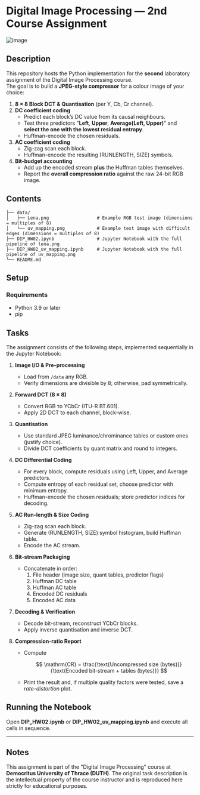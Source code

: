 # Digital Image Processing — 2nd Course Assignment  

![image](https://github.com/user-attachments/assets/9e1577f7-af71-44ef-be52-3ba219421a2f)


## Description
This repository hosts the Python implementation for the **second** laboratory assignment of the Digital Image Processing course.  
The goal is to build a **JPEG-style compressor** for a colour image of your choice:

1. **8 × 8 Block DCT & Quantisation** (per Y, Cb, Cr channel).  
2. **DC coefficient coding**  
   * Predict each block’s DC value from its causal neighbours.  
   * Test three predictors "**Left**, **Upper**, **Average(Left, Upper)**" and **select the one with the lowest residual entropy**.  
   * Huffman-encode the chosen residuals.
3. **AC coefficient coding**  
   * Zig-zag scan each block.  
   * Huffman-encode the resulting (RUNLENGTH, SIZE) symbols.
4. **Bit-budget accounting**  
   * Add up the encoded stream **plus** the Huffman tables themselves.  
   * Report the **overall compression ratio** against the raw 24-bit RGB image.

## Contents

```plaintext
├── data/
│   ├── Lena.png                  # Example RGB test image (dimensions = multiples of 8)
│   └── uv_mapping.png            # Example test image with difficult edges (dimensions = multiples of 8)
├── DIP_HW02.ipynb                # Jupyter Notebook with the full pipeline of lena.png
├── DIP_HW02_uv_mapping.ipynb     # Jupyter Notebook with the full pipeline of uv_mapping.png
└── README.md
```

## Setup

### Requirements
- Python 3.9 or later
- pip

## Tasks

The assignment consists of the following steps, implemented sequentially in the Jupyter Notebook:

1. **Image I/O & Pre-processing**
   - Load from `/data` any RGB.
   - Verify dimensions are divisible by 8; otherwise, pad symmetrically.

2. **Forward DCT (8 × 8)**
   - Convert RGB το YCbCr (ITU-R BT.601).
   - Apply 2D DCT to each channel, block-wise.

3. **Quantisation**
   - Use standard JPEG luminance/chrominance tables or custom ones (justify choice).
   - Divide DCT coefficients by quant matrix and round to integers.

4. **DC Differential Coding**
   - For every block, compute residuals using Left, Upper, and Average predictors.
   - Compute entropy of each residual set, choose predictor with minimum entropy.
   - Huffman-encode the chosen residuals; store predictor indices for decoding.

5. **AC Run-length & Size Coding**
   - Zig-zag scan each block.
   - Generate (RUNLENGTH, SIZE) symbol histogram, build Huffman table.
   - Encode the AC stream.

6. **Bit-stream Packaging**
   - Concatenate in order:
     1. File header (image size, quant tables, predictor flags)
     2. Huffman DC table
     3. Huffman AC table
     4. Encoded DC residuals
     5. Encoded AC data

7. **Decoding & Verification**
   - Decode bit-stream, reconstruct YCbCr blocks.
   - Apply inverse quantisation and inverse DCT.

8. **Compression-ratio Report**
   - Compute

     $$
       \mathrm{CR} = \frac{\text{Uncompressed size (bytes)}}{\text{Encoded bit-stream + tables (bytes)}}
     $$
   - Print the result and, if multiple quality factors were tested, save a *rate–distortion* plot.
     
## Running the Notebook
Open **DIP_HW02.ipynb** or **DIP_HW02_uv_mapping.ipynb** and execute all cells in sequence.

---

## Notes

This assignment is part of the "Digital Image Processing" course at **Democritus University of Thrace (DUTH)**.
The original task description is the intellectual property of the course instructor and is reproduced here strictly for educational purposes.
